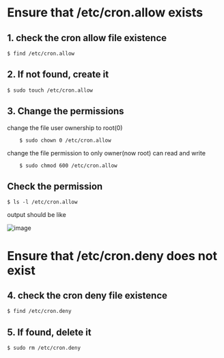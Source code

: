 # Ensure that /etc/cron.allow exists

## 1. check the cron allow file existence
    $ find /etc/cron.allow

## 2. If not found, create it
    $ sudo touch /etc/cron.allow

## 3. Change the permissions
change the file user ownership to root(0)

        $ sudo chown 0 /etc/cron.allow

change the file permission to only owner(now root) can read and write

        $ sudo chmod 600 /etc/cron.allow

## Check the permission
    $ ls -l /etc/cron.allow

output should be like

![image](https://github.com/Aththas/Configure-RHEL-for-CIS-Benchmark/assets/121440481/59356a62-b7ab-49e6-aca1-be651fd9e046)

# Ensure that /etc/cron.deny does not exist

## 4. check the cron deny file existence
    $ find /etc/cron.deny

## 5. If found, delete it
    $ sudo rm /etc/cron.deny
